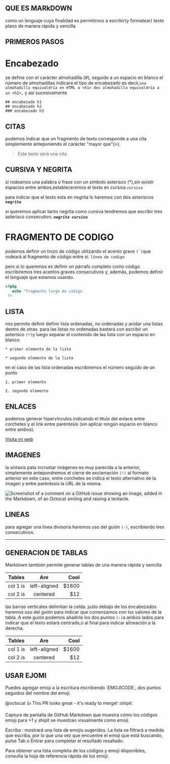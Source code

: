 
## QUE ES MARkDOWN
como un lenguaje cuya finalidad es permitirnos a escribir(y formatear) texto plano de manera rápida y sencilla
## PRIMEROS PASOS 
# Encabezado 
 se define con el carácter almohadilla (#), seguido a un espacio en blanco el número de almohadillas indicara el tipo de encabezado es decir,```una almohadilla equivaldría en HTML a <h1> dos almohadilla equivaldría a un <h2>,``` y así sucesivamente

```
## encabezado h1
## encabezado h2 
### encabezado h3
```
## CITAS 
podemos indicar que un fragmento de texto corresponde a una cita simplemente anteponiendo el carácter "mayor que"(>).
> Este texto será una cita.
> 
## CURSIVA Y NEGRITA 
si rodeamos una palabra o frase con un símbolo asterisco (*),sin existir espacios entre ambos,estableceremos el texto en cursiva 
 *`cursiva`*
 
para indicar que el texto esta en negrita lo haremos con dos asteriscos 
 **`negrita`** 
 
si queremos aplicar tanto negrita como cursiva tendremos que escribir tres asterisco consecutivo.
***`negrita cursiva`***

# FRAGMENTO DE CODIGO 
podemos definir un trozo de código utilizando el acento grave ``(`)``que rodeará al fragmento de código entre sí.
`línea de codigo`

pero si lo queremos es definir un párrafo completo como código escribiremos tres acentos graves consecutivos y, además, podemos definir el lenguaje que estamos usando.

```php
<?php
   echo "fragmento largo de código
 ?>
```
## LISTA
nos permite definir definir lista ordenadas, no ordenadas y anidar una listas dentro de otras. para las listas no ordenadas bastará con escribir un asterisco `(*)`y luego separar el contenido de las lista con un espacio en blanco.

``* primer elemento de la lista``

``* segundo elemento de la lista``

en el caso de las lista ordenadas escribiremos el número seguido de un punto 

``1. primer elemento``

``2. segundo elemento ``
## ENLACES
podemos generar hipervinculos indicando el titulo del enlace entre corchetes y el link entre paréntesis (sin aplicar ningún espacio en blanco entre ambos).

[Visita mi web](https://github.com)

## IMAGENES 
la sintaxis pata incrustar imágenes es muy parecida a la anterior, simplemente antepondremos el cierre de exclamación `(!)` al formato anterior 
en este caso, entre corchetes se indica el texto alternativo de la imagen y entre paréntesis la URL de la misma.

![Screenshot of a comment on a GitHub issue showing an image, added in the Markdown, of an Octocat smiling and raising a tentacle.](https://myoctocat.com/assets/images/base-octocat.svg)

## LINEAS
para agregar una línea divisoria haremos uso del guión `(-)`, escribiendo tres consecutivos.

---

## GENERACION DE TABLAS 
Markdown también permite generar tablas de una manera rápida y sencilla 

| Tables   |      Are      |  Cool |
|----------|:-------------:|------:|
| col 1 is |  left-aligned | $1600 |
| col 2 is |    centered   |   $12 |


las barras verticales delimitan la celda. justo debajo de los encabezados haremos uso del guión para indicar que comenzamos con los valores de la tabla. A este guión podemos añadirle los dos puntos `(:)`a ambos lados para indicar que el texto estará centrado,o al final para indicar alineación a la derecha.

|Tables|Are|Cool|
|-|:-:|-:|
|col 1 is|left-aligned|$1600|
|col 2 is|centered|$12|

## USAR EJOMI
Puedes agregar emoji a la escritura escribiendo :EMOJICODE:, dos puntos seguidos del nombre del emoji.

@octocat :+1: This PR looks great - it's ready to merge! :shipit:

Captura de pantalla de GitHub Markdown que muestra cómo los códigos emoji para +1 y shipit se muestran visualmente como emoji.

Escriba : mostrará una lista de emojis sugeridos. La lista se filtrará a medida que escriba, por lo que una vez que encuentre el emoji que está buscando, pulse Tab o Entrar para completar el resultado resaltado.

Para obtener una lista completa de los códigos y emoji disponibles, consulta la hoja de referencia rápida de los emoji.






